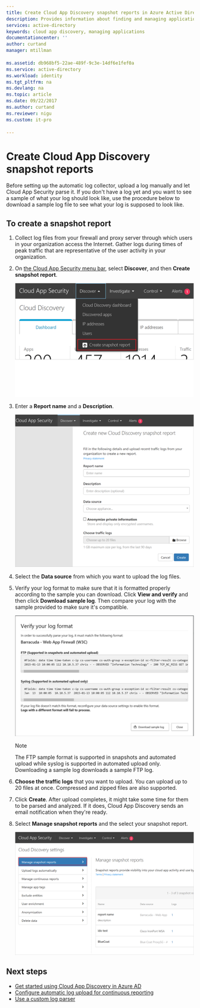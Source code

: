 ```yaml
---
title: Create Cloud App Discovery snapshot reports in Azure Active Directory | Microsoft Docs
description: Provides information about finding and managing applications with Cloud App Discovery, what are the benefits and how it works.
services: active-directory
keywords: cloud app discovery, managing applications
documentationcenter: ''
author: curtand
manager: mtillman

ms.assetid: db968bf5-22ae-489f-9c3e-14df6e1fef0a
ms.service: active-directory
ms.workload: identity
ms.tgt_pltfrm: na
ms.devlang: na
ms.topic: article
ms.date: 09/22/2017
ms.author: curtand
ms.reviewer: nigu
ms.custom: it-pro

---
```


# Create Cloud App Discovery snapshot reports

Before setting up the automatic log collector, upload a log manually and let Cloud App Security parse it. If you don't have a log yet and you want to see a sample of what your log should look like, use the procedure below to download a sample log file to see what your log is supposed
to look like.

## To create a snapshot report

1. Collect log files from your firewall and proxy server through which users in your organization access the Internet. Gather logs during times of peak traffic that are representative of the user activity in your organization.
2. On [the Cloud App Security menu bar](https://portal.cloudappsecurity.com), select **Discover**, and then **Create snapshot report**.
  
   ![Create new snapshot report](./media/cloudappdiscovery-set-up-snapshots/create-snapshot-command.png)
3. Enter a **Report name** and a **Description**.
    
   ![New snapshot report](./media/cloudappdiscovery-set-up-snapshots/create-snapshot-form.png)
4. Select the **Data source** from which you want to upload the log files.
5. Verify your log format to make sure that it is formatted properly according to the sample you can download. Click **View and verify** and then click **Download sample log**. Then compare your log with the sample provided to make sure it's compatible.
  
   ![Verify your log format](./media/cloudappdiscovery-set-up-snapshots/create-snapshot-verify.png)
   > [!NOTE]
   > The FTP sample format is supported in snapshots and automated upload while syslog is supported in automated upload only. Downloading a sample log downloads a sample FTP log.
6. **Choose the traffic logs** that you want to upload. You can upload up to 20 files at once. Compressed and zipped files are also supported.
  
7. Click **Create**. After upload completes, it might take some time for them to be parsed and analyzed. If it does, Cloud App Discovery sends an email notification when they're ready.

8. Select **Manage snapshot reports** and the select your snapshot report.
  
   ![Snapshot report management](./media/cloudappdiscovery-set-up-snapshots/create-snapshot-manage.png)

## Next steps

* [Get started using Cloud App Discovery in Azure AD](cloudappdiscovery-get-started.md)
* [Configure automatic log upload for continuous reporting](https://docs.microsoft.com/cloud-app-security/discovery-docker)
* [Use a custom log parser](https://docs.microsoft.com/cloud-app-security/custom-log-parser)
